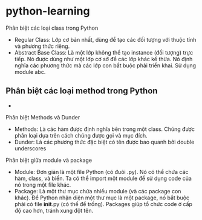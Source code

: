 # python-learning
Phân biệt các loại class trong Python
- Regular Class: Lớp cơ bản nhất, dùng để tạo các đối tượng với thuộc tính và phương thức riêng.
- Abstract Base Class: 	Là một lớp không thể tạo instance (đối tượng) trực tiếp. Nó được dùng như một lớp cơ sở để các lớp khác kế thừa. Nó định nghĩa các phương thức mà các lớp con bắt buộc phải triển khai. Sử dụng module abc.

Phân biệt các loại  method trong Python
- 
-

Phân biệt Methods và Dunder
- Methods: Là các hàm được định nghĩa bên trong một class. Chúng được phân loại dựa trên cách chúng được gọi và mục đích.
- Dunder: Là các phương thức đặc biệt có tên được bao quanh bởi double underscores

Phân biệt giữa module và package
- Module: Đơn giản là một file Python (có đuôi .py). Nó có thể chứa các hàm, class, và biến. Ta có thể import một module để sử dụng code của nó trong một file khác.
- Package: Là một thư mục chứa nhiều module (và các package con khác). Để Python nhận diện một thư mục là một package, nó bắt buộc phải có file __init__.py (có thể để trống). Packages giúp tổ chức code ở cấp độ cao hơn, tránh xung đột tên.
